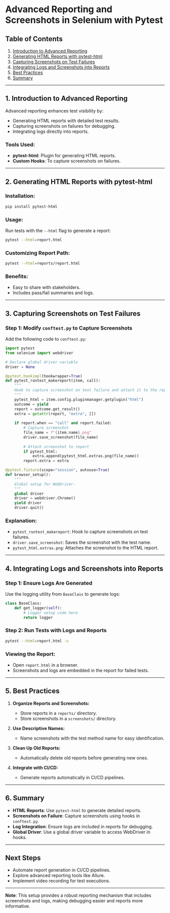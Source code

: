 # **Advanced Reporting and Screenshots in Selenium with Pytest**

## **Table of Contents**
1. [Introduction to Advanced Reporting](#1-introduction-to-advanced-reporting)
2. [Generating HTML Reports with pytest-html](#2-generating-html-reports-with-pytest-html)
3. [Capturing Screenshots on Test Failures](#3-capturing-screenshots-on-test-failures)
4. [Integrating Logs and Screenshots into Reports](#4-integrating-logs-and-screenshots-into-reports)
5. [Best Practices](#5-best-practices)
6. [Summary](#6-summary)

---

## **1. Introduction to Advanced Reporting**

Advanced reporting enhances test visibility by:
- Generating HTML reports with detailed test results.
- Capturing screenshots on failures for debugging.
- Integrating logs directly into reports.

### **Tools Used:**
- **pytest-html**: Plugin for generating HTML reports.
- **Custom Hooks**: To capture screenshots on failures.

---

## **2. Generating HTML Reports with pytest-html**

### **Installation:**
```bash
pip install pytest-html
```

### **Usage:**
Run tests with the `--html` flag to generate a report:
```bash
pytest --html=report.html
```

### **Customizing Report Path:**
```bash
pytest --html=reports/report.html
```

### **Benefits:**
- Easy to share with stakeholders.
- Includes pass/fail summaries and logs.

---

## **3. Capturing Screenshots on Test Failures**

### **Step 1: Modify `conftest.py` to Capture Screenshots**
Add the following code to `conftest.py`:

```python
import pytest
from selenium import webdriver

# Declare global driver variable
driver = None

@pytest.hookimpl(hookwrapper=True)
def pytest_runtest_makereport(item, call):
    """
    Hook to capture screenshot on test failure and attach it to the report.
    """
    pytest_html = item.config.pluginmanager.getplugin("html")
    outcome = yield
    report = outcome.get_result()
    extra = getattr(report, "extra", [])
    
    if report.when == "call" and report.failed:
        # Capture screenshot
        file_name = f"{item.name}.png"
        driver.save_screenshot(file_name)
        
        # Attach screenshot to report
        if pytest_html:
            extra.append(pytest_html.extras.png(file_name))
        report.extra = extra

@pytest.fixture(scope="session", autouse=True)
def browser_setup():
    """
    Global setup for WebDriver.
    """
    global driver
    driver = webdriver.Chrome()
    yield driver
    driver.quit()
```

### **Explanation:**
- `pytest_runtest_makereport`: Hook to capture screenshots on test failures.
- `driver.save_screenshot`: Saves the screenshot with the test name.
- `pytest_html.extras.png`: Attaches the screenshot to the HTML report.

---

## **4. Integrating Logs and Screenshots into Reports**

### **Step 1: Ensure Logs Are Generated**
Use the logging utility from `BaseClass` to generate logs:

```python
class BaseClass:
    def get_logger(self):
        # Logger setup code here
        return logger
```

### **Step 2: Run Tests with Logs and Reports**
```bash
pytest --html=report.html -v
```

### **Viewing the Report:**
- Open `report.html` in a browser.
- Screenshots and logs are embedded in the report for failed tests.

---

## **5. Best Practices**

1. **Organize Reports and Screenshots:**
   - Store reports in a `reports/` directory.
   - Store screenshots in a `screenshots/` directory.

2. **Use Descriptive Names:**
   - Name screenshots with the test method name for easy identification.

3. **Clean Up Old Reports:**
   - Automatically delete old reports before generating new ones.

4. **Integrate with CI/CD:**
   - Generate reports automatically in CI/CD pipelines.

---

## **6. Summary**

- **HTML Reports**: Use `pytest-html` to generate detailed reports.
- **Screenshots on Failure**: Capture screenshots using hooks in `conftest.py`.
- **Log Integration**: Ensure logs are included in reports for debugging.
- **Global Driver**: Use a global driver variable to access WebDriver in hooks.

---

## **Next Steps**
- Automate report generation in CI/CD pipelines.
- Explore advanced reporting tools like Allure.
- Implement video recording for test executions.

---

**Note**: This setup provides a robust reporting mechanism that includes screenshots and logs, making debugging easier and reports more informative.
